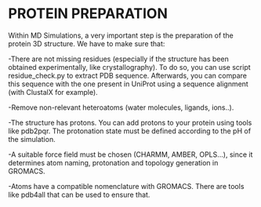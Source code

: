 # PROTEIN PREPARATION

Within MD Simulations, a very important step is the preparation of the protein 3D structure. We have to make sure that:

-There are not missing residues (especially if the structure has been obtained experimentally, like crystallography). To do so, you can use script residue_check.py to extract PDB sequence. Afterwards, you can compare this sequence with the one present in UniProt using a sequence alignment (with ClustalX for example).

-Remove non-relevant heteroatoms (water molecules, ligands, ions..).

-The structure has protons. You can add protons to your protein using tools like pdb2pqr. The protonation state must be defined according to the pH of the simulation. 

-A suitable force field must be chosen (CHARMM, AMBER, OPLS...), since it determines atom naming, protonation and topology generation in GROMACS. 

-Atoms have a compatible nomenclature with GROMACS. There are tools like pdb4all that can be used to ensure that. 
